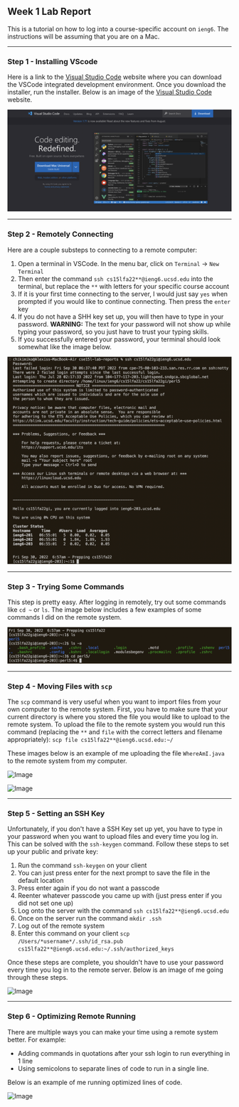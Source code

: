 ## Week 1 Lab Report 

This is a tutorial on how to log into a course-specific account on `ieng6`. The instructions will be assuming that you are on a Mac.

---

### Step 1 - Installing VScode

Here is a link to the [Visual Studio Code](https://code.visualstudio.com) website where you can download the VSCode integrated development environment. Once you download the installer, run the installer. Below is an image of the [Visual Studio Code](https://code.visualstudio.com) website.

![Image](/week-1-images/week-1-image-0.png)

---

### Step 2 - Remotely Connecting

Here are a couple substeps to connecting to a remote computer:

1. Open a terminal in VSCode. In the menu bar, click on `Terminal` → `New Terminal`
2. Then enter the command `ssh cs15lfa22**@ieng6.ucsd.edu` into the terminal, but replace the `**` with letters for your specific course account
3. If it is your first time connecting to the server, I would just say `yes` when prompted if you would like to continue connecting. Then press the `enter` key
4. If you do not have a SHH key set up, you will then have to type in your password. **WARNING:** The text for your password will not show up while typing your password, so you just have to trust your typing skills.
5. If you successfully entered your password, your terminal should look somewhat like the image below.

![Image](/week-1-images/week-1-image-1.png)

---

### Step 3 - Trying Some Commands

This step is pretty easy. After logging in remotely, try out some commands like `cd ~` or `ls`. The image below includes a few examples of some commands I did on the remote system.

![Image](/week-1-images/week-1-image-2.png)

---

### Step 4 - Moving Files with `scp`

The `scp` command is very useful when you want to import files from your own computer to the remote system. First, you have to make sure that your current directory is where you stored the file you would like to upload to the remote system. To upload the file to the remote system you would run this command (replacing the `**` and `file` with the correct letters and filename appropriately):
```scp file cs15lfa22**@ieng6.ucsd.edu:~/```

These images below is an example of me uploading the file `WhereAmI.java` to the remote system from my computer.

![Image](/week-1-images/week-1-image-3.png)

![Image](/week-1-images/week-1-image-4.png)

---

### Step 5 - Setting an SSH Key

Unfortunately, if you don't have a SSH Key set up yet, you have to type in your password when you want to upload files and every time you log in. This can be solved with the `ssh-keygen` command. Follow these steps to set up your public and private key:

1. Run the command `ssh-keygen` on your client
2. You can just press enter for the next prompt to save the file in the default location
3. Press enter again if you do not want a passcode
4. Reenter whatever passcode you came up with (just press enter if you did not set one up)
5. Log onto the server with the command `ssh cs15lfa22**@ieng6.ucsd.edu`
6. Once on the server run the command `mkdir .ssh`
7. Log out of the remote system
8. Enter this command on your client `scp /Users/*username*/.ssh/id_rsa.pub cs15lfa22**@ieng6.ucsd.edu:~/.ssh/authorized_keys`

Once these steps are complete, you shouldn't have to use your password every time you log in to the remote server. Below is an image of me going through these steps.

![Image](/week-1-images/week-1-image-5.png)

---

### Step 6 - Optimizing Remote Running

There are multiple ways you can make your time using a remote system better. For example:

* Adding commands in quotations after your ssh login to run everything in 1 line
* Using semicolons to separate lines of code to run in a single line.

Below is an example of me running optimized lines of code.

![Image](/week-1-images/week-1-image-6.png)
